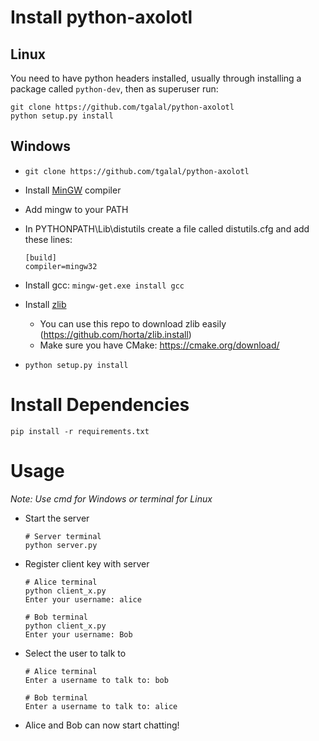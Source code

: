 # Install python-axolotl
## Linux

You need to have python headers installed, usually through installing a package called `python-dev`, then as superuser run:
```
git clone https://github.com/tgalal/python-axolotl
python setup.py install
```

## Windows
 - ```git clone https://github.com/tgalal/python-axolotl```
 - Install [MinGW](https://sourceforge.net/projects/mingw/) compiler
 - Add mingw to your PATH
 - In PYTHONPATH\Lib\distutils create a file called distutils.cfg and add these lines:
 
    ```
    [build]
    compiler=mingw32
    ```

 - Install gcc: ```mingw-get.exe install gcc```
 - Install [zlib](http://www.zlib.net/)
    - You can use this repo to download zlib easily (https://github.com/horta/zlib.install)
    - Make sure you have CMake: https://cmake.org/download/
 - ```python setup.py install```

# Install Dependencies
```
pip install -r requirements.txt
```

# Usage
_Note: Use cmd for Windows or terminal for Linux_
- Start the server
  ```
  # Server terminal
  python server.py
  ```
- Register client key with server
  ```
  # Alice terminal
  python client_x.py
  Enter your username: alice

  # Bob terminal
  python client_x.py
  Enter your username: Bob
  ```
- Select the user to talk to
  ```
  # Alice terminal
  Enter a username to talk to: bob

  # Bob terminal
  Enter a username to talk to: alice
  ```
- Alice and Bob can now start chatting!


